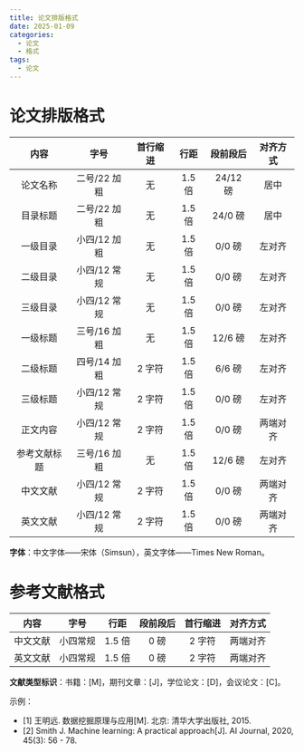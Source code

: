```yaml
---
title: 论文排版格式
date: 2025-01-09
categories:
  - 论文
  - 格式
tags:
  - 论文
---
```


# 论文排版格式
| 内容 | 字号 | 首行缩进 | 行距 | 段前段后 | 对齐方式 |
| :---: | :---: | :---: | :---: | :---: | :---: |
| 论文名称 | 二号/22 加粗 | 无 | 1.5 倍 | 24/12 磅 | 居中 |
| 目录标题 | 二号/22 加粗 | 无 | 1.5 倍 | 24/0 磅 | 居中 |
| 一级目录 | 小四/12 加粗 | 无 | 1.5 倍 | 0/0 磅 | 左对齐 |
| 二级目录 | 小四/12 常规 | 无 | 1.5 倍 | 0/0 磅 | 左对齐 |
| 三级目录 | 小四/12 常规 | 无 | 1.5 倍 | 0/0 磅 | 左对齐 |
| 一级标题 | 三号/16 加粗 | 无 | 1.5 倍 | 12/6 磅 | 左对齐 |
| 二级标题 | 四号/14 加粗 | 2 字符 | 1.5 倍 | 6/6 磅 | 左对齐 |
| 三级标题 | 小四/12 常规 | 2 字符 | 1.5 倍 | 0/0 磅 | 左对齐 |
| 正文内容 | 小四/12 常规 | 2 字符 | 1.5 倍 | 0/0 磅 | 两端对齐 |
| 参考文献标题 | 三号/16 加粗 | 无 | 1.5 倍 | 12/6 磅 | 左对齐 |
| 中文文献 | 小四/12 常规 | 2 字符 | 1.5 倍 | 0/0 磅 | 两端对齐 |
| 英文文献 | 小四/12 常规 | 2 字符 | 1.5 倍 | 0/0 磅 | 两端对齐 |

**字体**：中文字体——宋体（Simsun），英文字体——Times New Roman。

# 参考文献格式
| 内容 | 字号 | 行距 | 段前段后 | 首行缩进 | 对齐方式 |
| :---: | :---: | :---: | :---: | :---: | :---: |
| 中文文献 | 小四常规 | 1.5 倍 | 0 磅 | 2 字符 | 两端对齐 |
| 英文文献 | 小四常规 | 1.5 倍 | 0 磅 | 2 字符 | 两端对齐 |

**文献类型标识**：书籍：[M]，期刊文章：[J]，学位论文：[D]，会议论文：[C]。

示例：
- [1] 王明远. 数据挖掘原理与应用[M]. 北京: 清华大学出版社, 2015.
- [2] Smith J. Machine learning: A practical approach[J]. AI Journal, 2020, 45(3): 56 - 78.